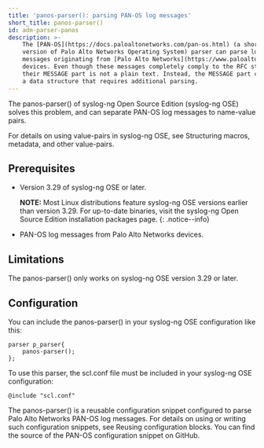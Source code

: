 ```yaml
---
title: 'panos-parser(): parsing PAN-OS log messages'
short_title: panos-parser()
id: adm-parser-panos
description: >-
    The [PAN-OS](https://docs.paloaltonetworks.com/pan-os.html) (a short
    version of Palo Alto Networks Operating System) parser can parse log
    messages originating from [Palo Alto Networks](https://www.paloaltonetworks.com/)
    devices. Even though these messages completely comply to the RFC standards,
    their MESSAGE part is not a plain text. Instead, the MESSAGE part contains
    a data structure that requires additional parsing.
---
```


The panos-parser() of syslog-ng Open Source Edition (syslog-ng OSE)
solves this problem, and can separate PAN-OS log messages to name-value
pairs.

For details on using value-pairs in syslog-ng OSE, see
Structuring macros, metadata, and other value-pairs.

## Prerequisites

- Version 3.29 of syslog-ng OSE or later.

    **NOTE:** Most Linux distributions feature syslog-ng OSE versions
    earlier than version 3.29. For up-to-date binaries, visit the syslog-ng Open Source Edition installation packages page.
    {: .notice--info}

- PAN-OS log messages from Palo Alto Networks devices.

## Limitations

The panos-parser() only works on syslog-ng OSE version 3.29 or later.

## Configuration

You can include the panos-parser() in your syslog-ng OSE configuration
like this:

```config
parser p_parser{
    panos-parser();
};
```

To use this parser, the scl.conf file must be included in your syslog-ng
OSE configuration:

```config
@include "scl.conf"
```

The panos-parser() is a reusable configuration snippet configured to
parse Palo Alto Networks PAN-OS log messages. For details on using or
writing such configuration snippets, see
Reusing configuration blocks. You can find the source of the
PAN-OS configuration snippet on GitHub.
